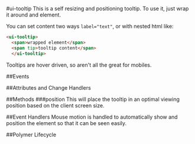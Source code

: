 #ui-tooltip
This is a self resizing and positioning tooltip. To use it, just wrap it around
and element.

You can set content two ways `label="text"`, or with nested html like:

```html
<ui-tooltip>
  <span>wrapped element</span>
  <span tip>tooltip content</span>
  </ui-tooltip>
```

Tooltips are hover driven, so aren't all the great for mobiles.


##Events

##Attributes and Change Handlers

##Methods
###position
This will place the tooltip in an optimal viewing position based on the client
screen size.














##Event Handlers
Mouse motion is handled to automatically show and position the element so that
it can be seen easily.





##Polymer Lifecycle






